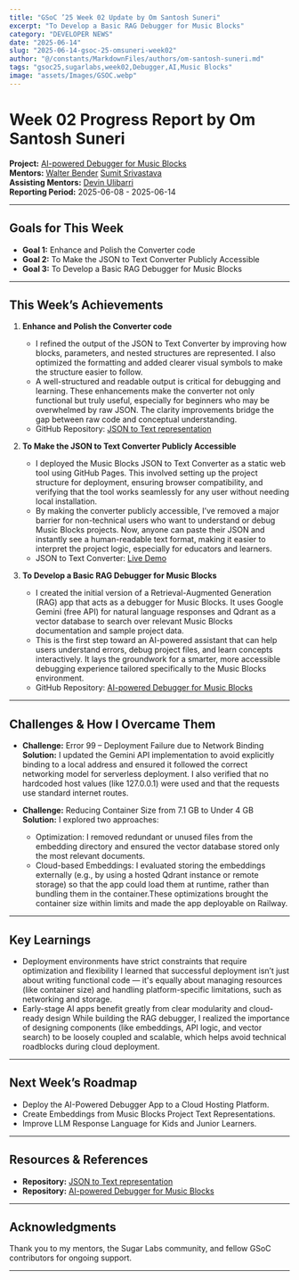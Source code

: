 ```yaml
---
title: "GSoC ’25 Week 02 Update by Om Santosh Suneri"
excerpt: "To Develop a Basic RAG Debugger for Music Blocks"
category: "DEVELOPER NEWS"
date: "2025-06-14"
slug: "2025-06-14-gsoc-25-omsuneri-week02"
author: "@/constants/MarkdownFiles/authors/om-santosh-suneri.md"
tags: "gsoc25,sugarlabs,week02,Debugger,AI,Music Blocks"
image: "assets/Images/GSOC.webp"
---
```


<!-- markdownlint-disable -->

# Week 02 Progress Report by Om Santosh Suneri

**Project:** [AI-powered Debugger for Music Blocks](https://github.com/omsuneri/AI-powered-Debugger-for-Music-Blocks)  
**Mentors:** [Walter Bender](https://github.com/walterbender/) [Sumit Srivastava](https://github.com/sum2it)  
**Assisting Mentors:** [Devin Ulibarri](https://github.com/pikurasa/)  
**Reporting Period:** 2025-06-08 - 2025-06-14

---

## Goals for This Week

- **Goal 1:** Enhance and Polish the Converter code
- **Goal 2:** To Make the JSON to Text Converter Publicly Accessible
- **Goal 3:** To Develop a Basic RAG Debugger for Music Blocks

---

## This Week’s Achievements

1. **Enhance and Polish the Converter code**  
   - I refined the output of the JSON to Text Converter by improving how blocks, parameters, and nested structures are represented. I also optimized the formatting and added clearer visual symbols to make the structure easier to follow.
   - A well-structured and readable output is critical for debugging and learning. These enhancements make the converter not only functional but truly useful, especially for beginners who may be overwhelmed by raw JSON. The clarity improvements bridge the gap between raw code and conceptual understanding.
   - GitHub Repository: [JSON to Text representation](https://github.com/omsuneri/JSON-to-Text-representation)

2. **To Make the JSON to Text Converter Publicly Accessible**  
   - I deployed the Music Blocks JSON to Text Converter as a static web tool using GitHub Pages. This involved setting up the project structure for deployment, ensuring browser compatibility, and verifying that the tool works seamlessly for any user without needing local installation.
   - By making the converter publicly accessible, I’ve removed a major barrier for non-technical users who want to understand or debug Music Blocks projects. Now, anyone can paste their JSON and instantly see a human-readable text format, making it easier to interpret the project logic, especially for educators and learners.
   - JSON to Text Converter: [Live Demo](https://omsuneri.github.io/JSON-to-Text-representation/)

3. **To Develop a Basic RAG Debugger for Music Blocks**  
   - I created the initial version of a Retrieval-Augmented Generation (RAG) app that acts as a debugger for Music Blocks. It uses Google Gemini (free API) for natural language responses and Qdrant as a vector database to search over relevant Music Blocks documentation and sample project data.
   - This is the first step toward an AI-powered assistant that can help users understand errors, debug project files, and learn concepts interactively. It lays the groundwork for a smarter, more accessible debugging experience tailored specifically to the Music Blocks environment.
   - GitHub Repository: [AI-powered Debugger for Music Blocks](https://github.com/omsuneri/AI-powered-Debugger-for-Music-Blocks)

---


## Challenges & How I Overcame Them

- **Challenge:** Error 99 – Deployment Failure due to Network Binding  
  **Solution:** I updated the Gemini API implementation to avoid explicitly binding to a local address and ensured it followed the correct networking model for serverless deployment. I also verified that no hardcoded host values (like 127.0.0.1) were used and that the requests use standard internet routes.

- **Challenge:** Reducing Container Size from 7.1 GB to Under 4 GB  
  **Solution:** I explored two approaches:
   - Optimization: I removed redundant or unused files from the embedding directory and ensured the vector database stored only the most relevant documents.
   - Cloud-based Embeddings: I evaluated storing the embeddings externally (e.g., by using a hosted Qdrant instance or remote storage) so that the app could load them at runtime, rather than bundling them in the container.These optimizations brought the container size within limits and made the app deployable on Railway.

---

## Key Learnings

- Deployment environments have strict constraints that require optimization and flexibility
I learned that successful deployment isn’t just about writing functional code — it's equally about managing resources (like container size) and handling platform-specific limitations, such as networking and storage.
- Early-stage AI apps benefit greatly from clear modularity and cloud-ready design
While building the RAG debugger, I realized the importance of designing components (like embeddings, API logic, and vector search) to be loosely coupled and scalable, which helps avoid technical roadblocks during cloud deployment.

---

## Next Week’s Roadmap

- Deploy the AI-Powered Debugger App to a Cloud Hosting Platform.
- Create Embeddings from Music Blocks Project Text Representations.
- Improve LLM Response Language for Kids and Junior Learners.

---

## Resources & References

- **Repository:** [JSON to Text representation](https://github.com/omsuneri/JSON-to-Text-representation)
- **Repository:** [AI-powered Debugger for Music Blocks](https://github.com/omsuneri/AI-powered-Debugger-for-Music-Blocks)

---

## Acknowledgments

Thank you to my mentors, the Sugar Labs community, and fellow GSoC contributors for ongoing support.

---
